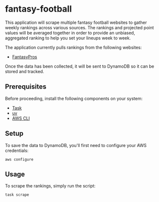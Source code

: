 # fantasy-football

This application will scrape multiple fantasy football websites to gather
weekly rankings across various sources. The rankings and projected point values
will be averaged together in order to provide an unbiased, aggregated ranking
to help you set your lineups week to week.

The application currently pulls rankings from the following websites:

- [FantasyPros](https://www.fantasypros.com/)

Once the data has been collected, it will be sent to DynamoDB so it can be
stored and tracked.

## Prerequisites

Before proceeding, install the following components on your system:

- [Task](https://taskfile.dev/installation/)
- [uv](https://github.com/astral-sh/uv)
- [AWS CLI](https://docs.aws.amazon.com/cli/latest/userguide/cli-chap-getting-started.html)

## Setup

To save the data to DynamoDB, you'll first need to configure your AWS credentials:

```shell
aws configure
```

## Usage

To scrape the rankings, simply run the script:

```shell
task scrape
```
